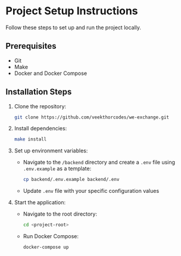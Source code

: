 # Project Setup Instructions

Follow these steps to set up and run the project locally.

## Prerequisites

- Git
- Make
- Docker and Docker Compose

## Installation Steps

1. Clone the repository:
   ```bash
   git clone https://github.com/veekthorcodes/we-exchange.git   
   ```

2. Install dependencies:
   ```bash
   make install
   ```

3. Set up environment variables:
   - Navigate to the `/backend` directory and create a `.env` file using `.env.example` as a template:
     ```bash
     cp backend/.env.example backend/.env
     ```
   - Update `.env` file with your specific configuration values

4. Start the application:
   - Navigate to the root directory:
     ```bash
     cd <project-root>
     ```
   - Run Docker Compose:
     ```bash
     docker-compose up
     ```

